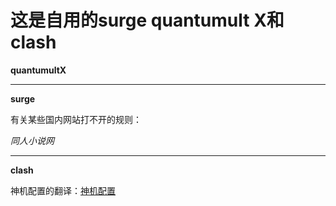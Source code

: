# 这是自用的surge quantumult X和clash
**quantumultX**







*******************************
  **surge**
  
  有关某些国内网站打不开的规则：
  
  *同人小说网*
  
  
  
  
  
  
  
  *********************
  **clash**
  
  神机配置的翻译：[神机配置](https://raw.githubusercontent.com/harisonkhlil/harisonkhlil/main/Outbound.yaml)
